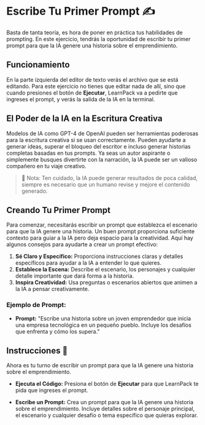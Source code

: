 # Escribe Tu Primer Prompt ✍️
Basta de tanta teoría, es hora de poner en práctica tus habilidades de prompting. En este ejercicio, tendrás la oportunidad de escribir tu primer prompt para que la IA genere una historia sobre el emprendimiento.

## Funcionamiento
En la parte izquierda del editor de texto verás el archivo que se está editando. Para este ejercicio no tienes que editar nada de allí, sino que cuando presiones el botón de **Ejecutar**, LearnPack va a pedirte que ingreses el prompt, y verás la salida de la IA en la terminal.

## El Poder de la IA en la Escritura Creativa

Modelos de IA como GPT-4 de OpenAI pueden ser herramientas poderosas para la escritura creativa si se usan correctamente. Pueden ayudarte a generar ideas, superar el bloqueo del escritor e incluso generar historias completas basadas en tus prompts. Ya seas un autor aspirante o simplemente busques divertirte con la narración, la IA puede ser un valioso compañero en tu viaje creativo. 

> 👀 Nota: Ten cuidado, la IA puede generar resultados de poca calidad, siempre es necesario que un humano revise y mejore el contenido generado.

## Creando Tu Primer Prompt

Para comenzar, necesitarás escribir un prompt que establezca el escenario para que la IA genere una historia. Un buen prompt proporciona suficiente contexto para guiar a la IA pero deja espacio para la creatividad. Aquí hay algunos consejos para ayudarte a crear un prompt efectivo:

1. **Sé Claro y Específico:** Proporciona instrucciones claras y detalles específicos para ayudar a la IA a entender lo que quieres.
2. **Establece la Escena:** Describe el escenario, los personajes y cualquier detalle importante que dará forma a la historia.
3. **Inspira Creatividad:** Usa preguntas o escenarios abiertos que animen a la IA a pensar creativamente.

### Ejemplo de Prompt:
- **Prompt:** "Escribe una historia sobre un joven emprendedor que inicia una empresa tecnológica en un pequeño pueblo. Incluye los desafíos que enfrenta y cómo los supera."

## Instrucciones 📌

Ahora es tu turno de escribir un prompt para que la IA genere una historia sobre el emprendimiento.

- **Ejecuta el Código:** Presiona el botón de **Ejecutar** para que LearnPack te pida que ingreses el prompt.

- **Escribe un Prompt:** Crea un prompt para que la IA genere una historia sobre el emprendimiento. Incluye detalles sobre el personaje principal, el escenario y cualquier desafío o tema específico que quieras explorar.
